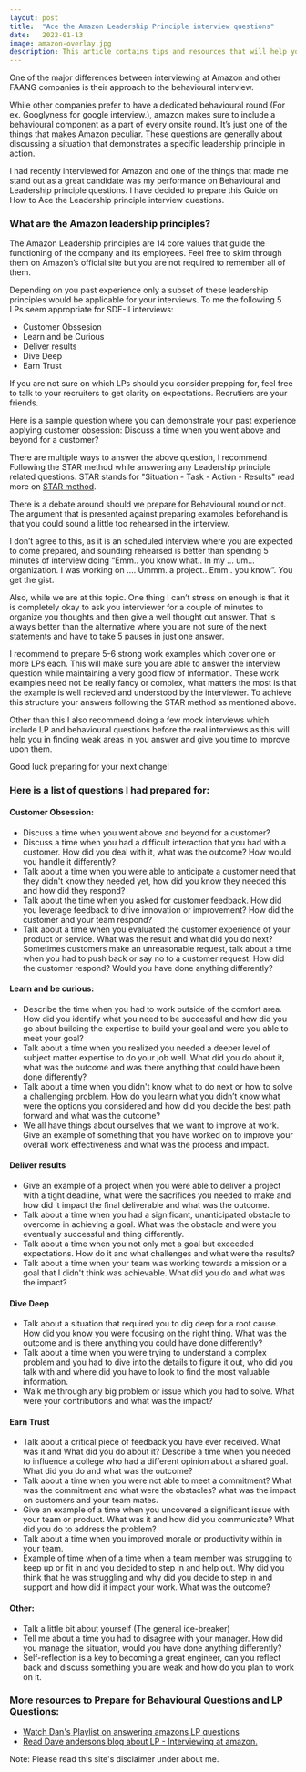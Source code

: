 ```yaml
---
layout: post
title:  "Ace the Amazon Leadership Principle interview questions"
date:   2022-01-13
image: amazon-overlay.jpg
description: This article contains tips and resources that will help you prepare for the Amazon Leadership Principle interview questions
---
```


<p class="intro"><span class="dropcap">O</span>ne of the major differences between interviewing at Amazon and other FAANG companies is their approach to the behavioural interview.</p><p>While other companies prefer to have a dedicated behavioural round (For ex. Googlyness for google interview.), amazon makes sure to include a behavioural component as a part of every onsite round. It’s just one of the things that makes Amazon peculiar. These questions are generally about discussing a situation that demonstrates a specific leadership principle in action.</p>

I had recently interviewed for Amazon and one of the things that made me stand out as a great candidate was my performance on Behavioural and Leadership principle questions. I have decided to prepare this Guide on How to Ace the Leadership principle interview questions. 

### What are the Amazon leadership principles?
The Amazon Leadership principles are 14 core values that guide the functioning of the company and its employees. Feel free to skim through them on Amazon’s official site but you are not required to remember all of them. 

Depending on you past experience only a subset of these leadership principles would be applicable for your interviews. To me the following 5 LPs seem appropriate for SDE-II interviews:

* Customer Obssesion
* Learn and be Curious
* Deliver results
* Dive Deep
* Earn Trust

If you are not sure on which LPs should you consider prepping for, feel free to talk to your recruiters to get clarity on expectations. Recrutiers are your friends. 

Here is a sample question where you can demonstrate your past experience applying customer obsession:
	Discuss a time when you went above and beyond for a customer?

There are multiple ways to answer the above question, I recommend Following the STAR method while answering any Leadership principle related questions. STAR stands for "Situation - Task - Action - Results" read more on [STAR method][star]. 

There is a debate around should we prepare for Behavioural round or not. The argument that is presented against preparing examples beforehand is that you could sound a little too rehearsed in the interview. 

I don’t agree to this, as it is an scheduled interview where you are expected to come prepared, and sounding rehearsed is better than spending 5 minutes of interview doing “Emm.. you know what.. In my … um…organization. I was working on …. Ummm. a project.. Emm.. you know”. You get the gist. 

Also, while we are at this topic. One thing I can’t stress on enough is that it is completely okay to ask you interviewer for a couple of minutes to organize you thoughts and then give a well thought out answer. That is always better than the alternative where you are not sure of the next statements and have to take 5 pauses in just one answer. 

I recommend to prepare 5-6 strong work examples which cover one or more LPs each. This will make sure you are able to answer the interview question while maintaining a very good flow of information. These work examples need not be really fancy or complex, what matters the most is that the example is well recieved and understood by the interviewer. To achieve this structure your answers following the STAR method as mentioned above.

Other than this I also recommend doing a few mock interviews which include LP and behavioural questions before the real interviews as this will help you in finding weak areas in you answer and give you time to improve upon them. 

Good luck preparing for your next change!

### Here is a list of questions I had prepared for:
#### Customer Obsession:
* Discuss a time when you went above and beyond for a customer?
* Discuss a time when you had a difficult interaction that you had with a customer. How did you deal with it, what was the outcome? How would you handle it differently?
* Talk about a time when you were able to anticipate a customer need that they didn't know they needed yet, how did you know they needed this and how did they respond?
* Talk about the time when you asked for customer feedback. How did you leverage feedback to drive innovation or improvement? How did the customer and your team respond?
* Talk about a time when you evaluated the customer experience of your product or service. What was the result and what did you do next?
Sometimes customers make an unreasonable request, talk about a time when you had to push back or say no to a customer request. How did the customer respond? Would you have done anything differently?
 
#### Learn and be curious:
* Describe the time when you had to work outside of the comfort area. How did you identify what you need to be successful and how did you go about building the expertise to build your goal and were you able to meet your goal?
* Talk about a time when you realized you needed a deeper level of subject matter expertise to do your job well. What did you do about it, what was the outcome and was there anything that could have been done differently?
* Talk about a time when you didn't know what to do next or how to solve a challenging problem. How do you learn what you didn’t know what were the options you considered and how did you decide the best path forward and what was the outcome?
* We all have things about ourselves that we want to improve at work. Give an example of something that you have worked on to improve your overall work effectiveness and what was the process and impact.
 
#### Deliver results
* Give an example of a project when you were able to deliver a project with a tight deadline, what were the sacrifices you needed to make and how did it impact the final deliverable and what was the outcome.
* Talk about a time when you had a significant, unanticipated obstacle to overcome in achieving a goal. What was the obstacle and were you eventually successful and thing differently.
* Talk about a time when you not only met a goal but exceeded expectations. How do it and what challenges and what were the results?
* Talk about a time when your team was working towards a mission or a goal that I didn't think was achievable. What did you do and what was the impact?
 
#### Dive Deep
* Talk about a situation that required you to dig deep for a root cause. How did you know you were focusing on the right thing. What was the outcome and is there anything you could have done differently?
* Talk about a time when you were trying to understand a complex problem and you had to dive into the details to figure it out, who did you talk with and where did you have to look to find the most valuable information.
* Walk me through any big problem or issue which you had to solve. What were your contributions and what was the impact?

#### Earn Trust
* Talk about a critical piece of feedback you have ever received. What was it and What did you do about it?
Describe a time when you needed to influence a college who had a different opinion about a shared goal. What did you do and what was the outcome?
* Talk about a time when you were not able to meet a commitment? What was the commitment and what were the obstacles? what was the impact on customers and your team mates.
* Give an example of a time when you uncovered a significant issue with your team or product. What was it and how did you communicate? What did you do to address the problem?
* Talk about a time when you improved morale or productivity within in your team.
* Example of time when of a time when a team member was struggling to keep up or fit in and you decided to step in and help out. Why did you think that he was struggling and why did you decide to step in and support and how did it impact your work. What was the outcome?
 
#### Other:
* Talk a little bit about yourself (The general ice-breaker)
* Tell me about a time you had to disagree with your manager. How did you manage the situation, would you have done anything differently?
* Self-reflection is a key to becoming a great engineer, can you reflect back and discuss something you are weak and how do you plan to work on it. 


### More resources to Prepare for Behavioural Questions and LP Questions: 

* [Watch Dan's Playlist on answering amazons LP questions][dan] 
* [Read Dave andersons blog about LP - Interviewing at amazon.][dave]


Note: Please read this site's disclaimer under about me. 

[star]: https://in.indeed.com/career-advice/interviewing/how-to-use-the-star-interview-response-technique
[dan]: https://www.youtube.com/watch?v=hpSQd54fJwI&list=PLLucmoeZjtMTarjnBcV5qOuAI4lE5ZinV&index=2
[dave]: https://scarletinked.medium.com/are-you-the-leader-were-looking-for-interviewing-at-amazon-8301d787815d
